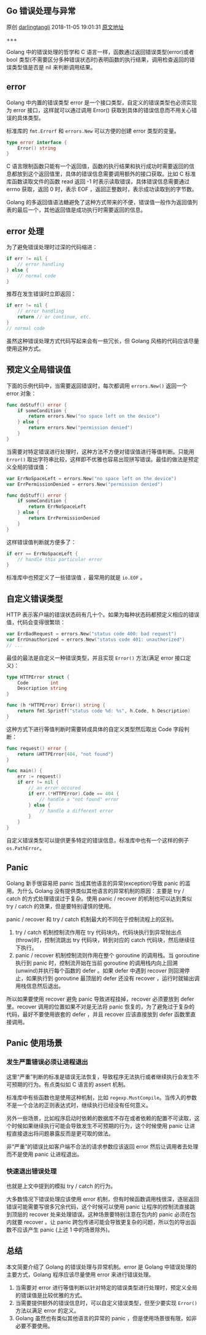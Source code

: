 ## Go 错误处理与异常

原创 [darlingtangli](https://studygolang.com/user/darlingtangli) 2018-11-05 19:01:31  [原文地址](http://litang.me/post/Golang-error-and-panic/)

+++

Golang 中的错误处理的哲学和 C 语言一样，函数通过返回错误类型(error)或者 bool 类型(不需要区分多种错误状态时)表明函数的执行结果，调用检查返回的错误类型值是否是 nil 来判断调用结果。

## error

Golang 中内置的错误类型 error 是一个接口类型，自定义的错误类型也必须实现为 error 接口，这样就可以通过调用 Error() 获取到具体的错误信息而不用关心错误的具体类型。

标准库的 `fmt.Errorf` 和 `errors.New` 可以方便的创建 error 类型的变量。

```go
type error interface {
    Error() string
}
```

C 语言限制函数只能有一个返回值，函数的执行结果和执行成功时需要返回的信息都放到这个返回值里，具体的错误信息需要调用额外的接口获取。比如 C 标准库函数读取文件的函数 read 返回 -1 时表示读取错误，具体错误信息需要通过 errno 获取，返回 0 时，表示 EOF ，返回正整数时，表示成功读取到的字节数。

Golang 的多返回值语法糖避免了这种方式带来的不便，错误值一般作为返回值列表的最后一个，其他返回值是成功执行时需要返回的信息。

## error 处理

为了避免错误处理时过深的代码缩进：

```go
if err != nil {
    // error handling
} else {
    // normal code
}
```

推荐在发生错误时立即返回：

```go
if err != nil {
    // error handling
    return // or continue, etc.
}
// normal code
```

虽然这种错误处理方式代码写起来会有一些冗长，但 Golang 风格的代码应该尽量使用这种方式。

## 预定义全局错误值

下面的示例代码中，当需要返回错误时，每次都调用 `errors.New()` 返回一个 error 对象：

```go
func doStuff() error {
    if someCondition {
        return errors.New("no space left on the device")
    } else {
        return errors.New("permission denied")
    }
}
```

当需要对特定错误进行处理时，这种方法不方便对错误值进行等值判断。只能用 `Error()` 取出字符串比较，这样即不优雅也容易出现拼写错误。最佳的做法是预定义全局的错误值：

```go
var ErrNoSpaceLeft = errors.New("no space left on the device")
var ErrPermissionDenied = errors.New("permission denied")

func doStuff() error {
    if someCondition {
        return ErrNoSpaceLeft
    } else {
        return ErrPermissionDenied 
    }
}
```

这样错误值判断就方便多了：

```go
if err == ErrNoSpaceLeft {
    // handle this particular error
}
```

标准库中也预定义了一些错误值 ，最常用的就是 `io.EOF` 。

## 自定义错误类型

HTTP 表示客户端的错误状态码有几十个。如果为每种状态码都预定义相应的错误值，代码会变得很繁琐：

```go
var ErrBadRequest = errors.New("status code 400: bad request")
var ErrUnauthorized = errors.New("status code 401: unauthorized")
// ...
```

最佳的最法是自定义一种错误类型，并且实现 `Error()` 方法(满足 error 接口定义)：

```go
type HTTPError struct {
    Code        int
    Description string
}

func (h *HTTPError) Error() string {
    return fmt.Sprintf("status code %d: %s", h.Code, h.Description)
}
```

这种方式下进行等值判断时需要转成具体的自定义类型然后取出 Code 字段判断：

```go
func request() error {
    return &HTTPError{404, "not found"}
}

func main() {
    err := request()
    if err != nil {
        // an error occured
        if err.(*HTTPError).Code == 404 {
            // handle a "not found" error
        } else {
            // handle a different error
        }
    }
}
```

自定义错误类型可以提供更多特定的错误信息，标准库中也有一个这样的例子 `os.PathError`。

## Panic 

Golang 新手很容易把 panic 当成其他语言的异常(exception)导致 panic 的滥用。为什么 Golang 没有提供类似其他语言的异常机制的原因：主要是 try / catch 的方式处理错误过于复杂。使用 panic / recover 的机制也可以达到类似 try / catch 的效果，但是要特别谨慎的使用。

panic / recover 和 try / catch 机制最大的不同在于控制流程上的区别。

1. try / catch 机制控制流作用在 try 代码块内，代码块执行到异常抛出点(throw)时，控制流跳出 try 代码块，转到对应的 catch 代码块，然后继续往下执行。
2. panic / recover 机制控制流则作用在整个 goroutine 的调用栈。当 goroutine 执行到 panic 时，控制流开始在当前 goroutine 的调用栈内向上回溯(unwind)并执行每个函数的 defer 。如果 defer 中遇到 recover 则回溯停止，如果执行到 goroutine 最顶层的 defer 还没有 recover ，运行时就输出调用栈信息然后退出。

所以如果要使用 recover 避免 panic 导致进程挂掉，recover 必须要放到 defer 里。recover 调用的位置如果不对是无法将 panic 恢复的，为了避免过于复杂的代码，最好不要使用嵌套的 defer ，并且 recover 应该直接放到 defer 函数里直接调用。

## Panic 使用场景

### 发生严重错误必须让进程退出

这里“严重”判断的标准是错误无法恢复，导致程序无法执行或者继续执行会发生不可预期的行为。有点类似如 C 语言的 assert 机制。

标准库中有些函数也是使用这种机制，比如 `regexp.MustCompile`。当传入的参数不是一个合法的正则表达式时，继续执行已经没有任何意义。

另外一些场景，比如程序启动时依赖的数据库不存在或者依赖的配置不可读取，这个时候如果继续执行可能会导致发生不可预期的行为，这个时候使用 panic 让进程直接退出将问题暴露反而是更可取的做法。

非“严重”的错误比如客户端不合法的请求参数应该返回 error 然后让调用者去处理而不是使用 panic 让进程退出。

### 快速退出错误处理

也就是上文中提到的模拟 try / catch 的行为。

大多数情况下错误处理应该使用 error 机制，但有时候函数调用栈很深，逐层返回错误可能需要写很多冗余代码，这个时候可以使用 panic 让程序的控制流直接跳到顶层的 recover 处来处理错误。这种场景要特别注意在包内的 panic 必须在包内就要 recover 。让 panic 跨包传递可能会导致更复杂的问题，所以包的导出函数不应该产生 panic (上述 1 中的场景除外)。

## 总结

本文简要介绍了 Golang 的错误处理与异常机制。error 是 Golang 中错误处理的主要方式，Golang 程序应该尽量使用 error 来进行错误处理。

1. 当需要对 error 进行等值判断以针对特定的错误类型进行处理时，预定义全局的错误值是比较优雅的方式。
2. 当需要提供额外的错误信息时，可以自定义错误类型，但至少要实现 `Error()` 方法以满足 error 的定义。
3. Golang 虽然也有类似其他语言的异常的 panic ，但是使用场景很有限，如非必要不要使用。